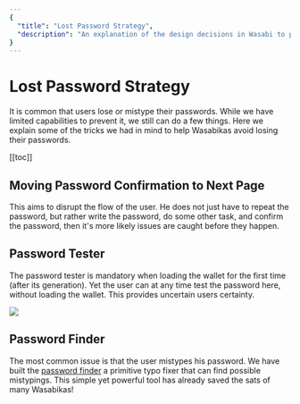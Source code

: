 ```yaml
---
{
  "title": "Lost Password Strategy",
  "description": "An explanation of the design decisions in Wasabi to protect you from losing and forgetting your password. This is the Wasabi documentation, an archive of knowledge about the open-source, non-custodial and privacy-focused Bitcoin wallet for desktop."
}
---
```


# Lost Password Strategy

It is common that users lose or mistype their passwords.
While we have limited capabilities to prevent it, we still can do a few things.
Here we explain some of the tricks we had in mind to help Wasabikas avoid losing their passwords.

[[toc]]

## Moving Password Confirmation to Next Page

This aims to disrupt the flow of the user.
He does not just have to repeat the password, but rather write the password, do some other task, and confirm the password, then it's more likely issues are caught before they happen.

## Password Tester

The password tester is mandatory when loading the wallet for the first time (after its generation).
Yet the user can at any time test the password here, without loading the wallet.
This provides uncertain users certainty.

![](/TestPassword.png)

## Password Finder

The most common issue is that the user mistypes his password.
We have built the [password finder](/using-wasabi/PasswordFinder.md) a primitive typo fixer that can find possible mistypings.
This simple yet powerful tool has already saved the sats of many Wasabikas!
